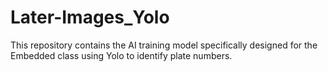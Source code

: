 # Later-Images_Yolo
This repository contains the AI training model specifically designed for the Embedded class using Yolo to identify plate numbers.
